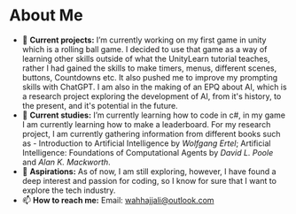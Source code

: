 # About Me





- 🔭 **Current projects:** I’m currently working on my first game in unity which is a rolling ball game. I decided to use that game as a way of learning other skills outside of what the UnityLearn tutorial teaches, rather I had gained the skills to make timers, menus, different scenes, buttons, Countdowns etc. It also pushed me to improve my prompting skills with ChatGPT. I am also in the making of an EPQ about AI, which is a research project exploring the development of AI, from it's history, to the present, and it's potential in the future.
- 🌱 **Current studies:** I’m currently learning how to code in c#, in my game I am currently learning how to make a leaderboard. For my research project, I am currently gathering information from different books such as - Introduction to Artificial Intelligence by *Wolfgang Ertel*; Artificial Intelligence: Foundations of Computational Agents by *David L. Poole* and *Alan K. Mackworth*.
- 🏢 **Aspirations:** As of now, I am still exploring, however, I have found a deep interest and passion for coding, so I know for sure that I want to explore the tech industry.
- 📫 **How to reach me:** Email: wahhajjali@outlook.com
